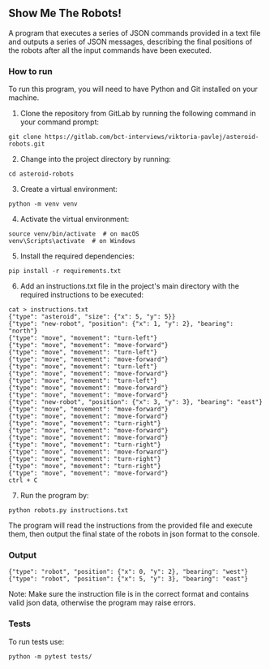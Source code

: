 ## Show Me The Robots!

A program that executes a series of JSON commands provided in a text file and outputs a series of JSON messages,  describing the final positions of the robots after all the input commands have been executed.

### How to run

To run this program, you will need to have Python and Git installed on your machine.

1. Clone the repository from GitLab by running the following command in your command prompt:
```
git clone https://gitlab.com/bct-interviews/viktoria-pavlej/asteroid-robots.git
```
2. Change into the project directory by running:
```
cd asteroid-robots
```
3. Create a virtual environment:
```
python -m venv venv
```
4. Activate the virtual environment:
```
source venv/bin/activate  # on macOS
venv\Scripts\activate  # on Windows 
```
5. Install the required dependencies:
```
pip install -r requirements.txt
```
6. Add an instructions.txt file in the project's main directory with the required instructions to be executed:
```
cat > instructions.txt
{"type": "asteroid", "size": {"x": 5, "y": 5}}
{"type": "new-robot", "position": {"x": 1, "y": 2}, "bearing": "north"}
{"type": "move", "movement": "turn-left"}
{"type": "move", "movement": "move-forward"}
{"type": "move", "movement": "turn-left"}
{"type": "move", "movement": "move-forward"}
{"type": "move", "movement": "turn-left"}
{"type": "move", "movement": "move-forward"}
{"type": "move", "movement": "turn-left"}
{"type": "move", "movement": "move-forward"}
{"type": "move", "movement": "move-forward"}
{"type": "new-robot", "position": {"x": 3, "y": 3}, "bearing": "east"}
{"type": "move", "movement": "move-forward"}
{"type": "move", "movement": "move-forward"}
{"type": "move", "movement": "turn-right"}
{"type": "move", "movement": "move-forward"}
{"type": "move", "movement": "move-forward"}
{"type": "move", "movement": "turn-right"}
{"type": "move", "movement": "move-forward"}
{"type": "move", "movement": "turn-right"}
{"type": "move", "movement": "turn-right"}
{"type": "move", "movement": "move-forward"}
ctrl + C
```

7. Run the program by:
```
python robots.py instructions.txt
```

The program will read the instructions from the provided file and execute them, then output the final state of the robots in json format to the console.
### Output

```
{"type": "robot", "position": {"x": 0, "y": 2}, "bearing": "west"}
{"type": "robot", "position": {"x": 5, "y": 3}, "bearing": "east"}
```

Note: Make sure the instruction file is in the correct format and contains valid json data, otherwise the program may raise errors.

### Tests

To run tests use:

```
python -m pytest tests/
```
